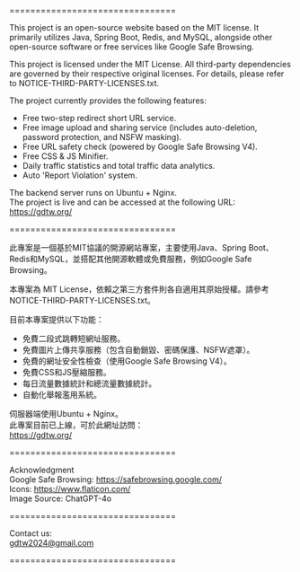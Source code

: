 ================================

This project is an open-source website based on the MIT license. It primarily utilizes Java, Spring Boot, Redis, and MySQL, alongside other open-source software or free services like Google Safe Browsing.

This project is licensed under the MIT License. All third-party dependencies are governed by their respective original licenses. For details, please refer to NOTICE-THIRD-PARTY-LICENSES.txt.  

The project currently provides the following features: 
- Free two-step redirect short URL service.
- Free image upload and sharing service (includes auto-deletion, password protection, and NSFW masking).
- Free URL safety check (powered by Google Safe Browsing V4).
- Free CSS & JS Minifier.
- Daily traffic statistics and total traffic data analytics.
- Auto 'Report Violation' system.

The backend server runs on Ubuntu + Nginx.  
The project is live and can be accessed at the following URL:     
https://gdtw.org/ 

================================
 
此專案是一個基於MIT協議的開源網站專案，主要使用Java、Spring Boot、Redis和MySQL，並搭配其他開源軟體或免費服務，例如Google Safe Browsing。 

本專案為 MIT License，依賴之第三方套件則各自適用其原始授權。請參考 NOTICE-THIRD-PARTY-LICENSES.txt。  

目前本專案提供以下功能： 
- 免費二段式跳轉短網址服務。 
- 免費圖片上傳共享服務（包含自動銷毀、密碼保護、NSFW遮罩）。
- 免費的網址安全性檢查（使用Google Safe Browsing V4）。
- 免費CSS和JS壓縮服務。
- 每日流量數據統計和總流量數據統計。
- 自動化舉報濫用系統。

伺服器端使用Ubuntu + Nginx。  
此專案目前已上線，可於此網址訪問：    
https://gdtw.org/ 

================================

Acknowledgment  
Google Safe Browsing: https://safebrowsing.google.com/  
Icons: https://www.flaticon.com/  
Image Source: ChatGPT-4o

================================

Contact us:    
gdtw2024@gmail.com 

================================
